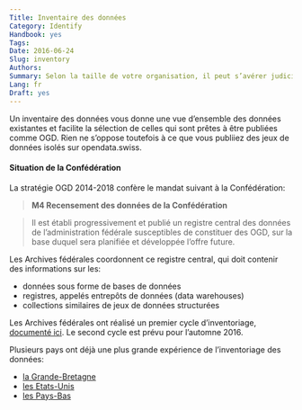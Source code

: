 ```yaml
---
Title: Inventaire des données
Category: Identify
Handbook: yes
Tags:
Date: 2016-06-24
Slug: inventory
Authors:
Summary: Selon la taille de votre organisation, il peut s’avérer judicieux de réaliser un inventaire de vos données, mais il ne s’agit pas d’une condition requise pour la publication d’OGD.
Lang: fr
Draft: yes
---
```


Un inventaire des données vous donne une vue d’ensemble des données existantes et facilite la sélection de celles qui sont prêtes à être publiées comme OGD. Rien ne s’oppose toutefois à ce que vous publiiez des jeux de données isolés sur opendata.swiss.

#### Situation de la Confédération

La stratégie OGD 2014-2018 confère le mandat suivant à la Confédération:

> **M4 Recensement des données de la Confédération**

> Il est établi progressivement et publié un registre central des données de l’administration fédérale susceptibles de constituer des OGD, sur la base duquel sera planifiée et développée l’offre future.

Les Archives fédérales coordonnent ce registre central, qui doit contenir des informations sur les:

- données sous forme de bases de données
- registres, appelés entrepôts de données (data warehouses)
- collections similaires de jeux de données structurées

Les Archives fédérales ont réalisé un premier cycle d’inventoriage, [documenté ici](/fr/library/bericht-datenbestaende-bund). Le second cycle est prévu pour l’automne 2016.

Plusieurs pays ont déjà une plus grande expérience de l’inventoriage des données:

- [la Grande-Bretagne](http://data.gov.uk/data/search)
- [les Etats-Unis](https://project-open-data.cio.gov/implementation-guide)
- [les Pays-Bas](http://www.openstate.eu/en/2014/10/government-wide-data-inventory-ready-in-spring-2015/)

